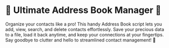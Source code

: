 
# 📇 Ultimate Address Book Manager 📂

Organize your contacts like a pro! 
This handy Address Book script lets you add, view, search, and delete contacts effortlessly.
Save your precious data to a file, load it back anytime, and keep your connections at your fingertips. 
Say goodbye to clutter and hello to streamlined contact management! 🚀






